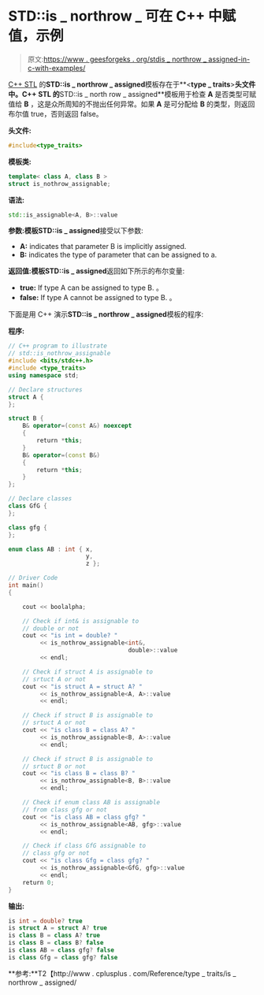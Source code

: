 # STD::is _ northrow _ 可在 C++ 中赋值，示例

> 原文:[https://www . geesforgeks . org/stdis _ northrow _ assigned-in-c-with-examples/](https://www.geeksforgeeks.org/stdis_nothrow_assignable-in-c-with-examples/)

[C++ STL](https://www.geeksforgeeks.org/the-c-standard-template-library-stl/) 的**STD::is _ northrow _ assigned**模板存在于**<**type _ traits**>**头文件中。C++ STL 的**STD::is _ north row _ assigned**模板用于检查 **A** 是否类型可赋值给 **B** ，这是众所周知的不抛出任何异常。如果 **A** 是可分配给 **B** 的类型，则返回布尔值 true，否则返回 false。

**头文件:**

```cpp
#include<type_traits>

```

**模板类:**

```cpp
template< class A, class B >
struct is_nothrow_assignable;

```

**语法:**

```cpp
std::is_assignable<A, B>::value

```

**参数:**模板**STD::is _ assigned**接受以下参数:

*   **A:** indicates that parameter B is implicitly assigned.
*   **B:** indicates the type of parameter that can be assigned to a.

**返回值:**模板**STD::is _ assigned**返回如下所示的布尔变量:

*   **true:** If type A can be assigned to type B. 。
*   **false:** If type A cannot be assigned to type B. 。

下面是用 C++ 演示**STD::is _ northrow _ assigned**模板的程序:

**程序:**

```cpp
// C++ program to illustrate
// std::is_nothrow_assignable
#include <bits/stdc++.h>
#include <type_traits>
using namespace std;

// Declare structures
struct A {
};

struct B {
    B& operator=(const A&) noexcept
    {
        return *this;
    }
    B& operator=(const B&)
    {
        return *this;
    }
};

// Declare classes
class GfG {
};

class gfg {
};

enum class AB : int { x,
                      y,
                      z };

// Driver Code
int main()
{

    cout << boolalpha;

    // Check if int& is assignable to
    // double or not
    cout << "is int = double? "
         << is_nothrow_assignable<int&,
                                  double>::value
         << endl;

    // Check if struct A is assignable to
    // srtuct A or not
    cout << "is struct A = struct A? "
         << is_nothrow_assignable<A, A>::value
         << endl;

    // Check if struct B is assignable to
    // srtuct A or not
    cout << "is class B = class A? "
         << is_nothrow_assignable<B, A>::value
         << endl;

    // Check if struct B is assignable to
    // srtuct B or not
    cout << "is class B = class B? "
         << is_nothrow_assignable<B, B>::value
         << endl;

    // Check if enum class AB is assignable
    // from class gfg or not
    cout << "is class AB = class gfg? "
         << is_nothrow_assignable<AB, gfg>::value
         << endl;

    // Check if class GfG assignable to
    // class gfg or not
    cout << "is class Gfg = class gfg? "
         << is_nothrow_assignable<GfG, gfg>::value
         << endl;
    return 0;
}
```

**输出:**

```cpp
is int = double? true
is struct A = struct A? true
is class B = class A? true
is class B = class B? false
is class AB = class gfg? false
is class Gfg = class gfg? false

```

**参考:**T2【http://www . cplusplus . com/Reference/type _ traits/is _ northrow _ assigned/